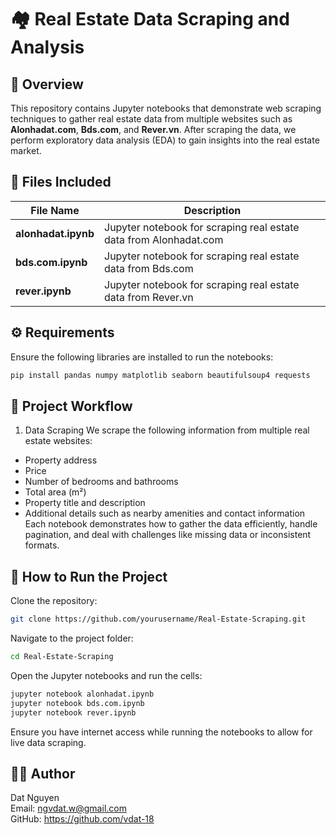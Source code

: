 # 🏘️ Real Estate Data Scraping and Analysis
## 🌟 Overview
This repository contains Jupyter notebooks that demonstrate web scraping techniques to gather real estate data from multiple websites such as **Alonhadat.com**, **Bds.com**, and **Rever.vn**. After scraping the data, we perform exploratory data analysis (EDA) to gain insights into the real estate market.
## 📂 Files Included

| File Name           | Description                                                                          |
|---------------------|--------------------------------------------------------------------------------------|
| **alonhadat.ipynb**  | Jupyter notebook for scraping real estate data from Alonhadat.com                    |
| **bds.com.ipynb**    | Jupyter notebook for scraping real estate data from Bds.com                          |
| **rever.ipynb**      | Jupyter notebook for scraping real estate data from Rever.vn                         |

## ⚙️ Requirements <br>
Ensure the following libraries are installed to run the notebooks:
```bash
pip install pandas numpy matplotlib seaborn beautifulsoup4 requests
```
## 🔧 Project Workflow
1. Data Scraping
We scrape the following information from multiple real estate websites:
- Property address
- Price
- Number of bedrooms and bathrooms
- Total area (m²)
- Property title and description
- Additional details such as nearby amenities and contact information
Each notebook demonstrates how to gather the data efficiently, handle pagination, and deal with challenges like missing data or inconsistent formats.
## 🚀 How to Run the Project
Clone the repository:
```bash
git clone https://github.com/yourusername/Real-Estate-Scraping.git
```
Navigate to the project folder:
```bash
cd Real-Estate-Scraping
```
Open the Jupyter notebooks and run the cells:
```bash
jupyter notebook alonhadat.ipynb
jupyter notebook bds.com.ipynb
jupyter notebook rever.ipynb
```
Ensure you have internet access while running the notebooks to allow for live data scraping.
## 👨‍💻 Author
Dat Nguyen <br>
Email: ngvdat.w@gmail.com <br>
GitHub: https://github.com/vdat-18
